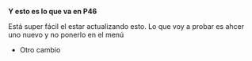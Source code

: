 **Y esto es lo que va en P46**

Está super fácil el estar actualizando esto. Lo que voy a probar es ahcer uno nuevo y no ponerlo en el menú

- Otro cambio